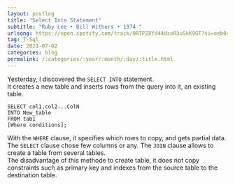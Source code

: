 ```yaml
---
layout: postlog
title: "Select Into Statement"
subtitle: "Ruby Lee • Bill Withers • 1974 "
urlsong: https://open.spotify.com/track/0RTPZ8Yd44dsoR3uSkK9GT?si=eeb043f26b4647af
tag: T-Sql
date: 2021-07-02
categories: blog
permalink: /:categories/:year/:month/:day/:title.html
---
```


Yesterday, I discovered the `SELECT INTO` statement.   
It creates a new  table and inserts rows from the query into it, an existing table.
```
SELECT col1,col2...ColN
INTO New_table
FROM tab1
[Where conditions];
```
With the `WHERE` clause, it specifies which rows to copy, and gets partial data. The `SELECT` clause chose few columns or any. The `JOIN` clause allows to create a table from several tables.    
The disadvantage of this methode to create table, it does not copy constraints such as primary key and indexes from the source table to the destination table.

